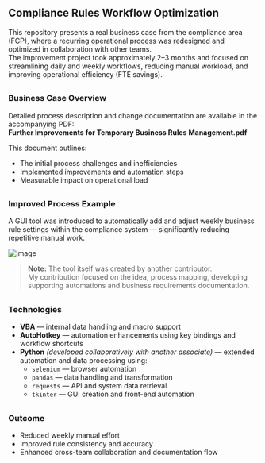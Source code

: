 ## Compliance Rules Workflow Optimization

This repository presents a real business case from the compliance area (FCP), where a recurring operational process was redesigned and optimized in collaboration with other teams.  
The improvement project took approximately 2–3 months and focused on streamlining daily and weekly workflows, reducing manual workload, and improving operational efficiency (FTE savings).

##

### Business Case Overview
Detailed process description and change documentation are available in the accompanying PDF:  
**Further Improvements for Temporary Business Rules Management.pdf**

This document outlines:
- The initial process challenges and inefficiencies  
- Implemented improvements and automation steps  
- Measurable impact on operational load  

##

### Improved Process Example
A GUI tool was introduced to automatically add and adjust weekly business rule settings within the compliance system — significantly reducing repetitive manual work.

![image](https://github.com/JonasLauri/Compliance_Business_Rules_Improvements/assets/31222361/8a42375c-cfbb-4136-8383-e1130d836248)

> **Note:** The tool itself was created by another contributor.  
> My contribution focused on the idea, process mapping, developing supporting automations and business requirements documentation.

##

### Technologies
- **VBA** — internal data handling and macro support  
- **AutoHotkey** — automation enhancements using key bindings and workflow shortcuts  
- **Python** *(developed collaboratively with another associate)* — extended automation and data processing using:
  - `selenium` — browser automation  
  - `pandas` — data handling and transformation  
  - `requests` — API and system data retrieval  
  - `tkinter` — GUI creation and front-end automation  

##

### Outcome
- Reduced weekly manual effort  
- Improved rule consistency and accuracy  
- Enhanced cross-team collaboration and documentation flow
